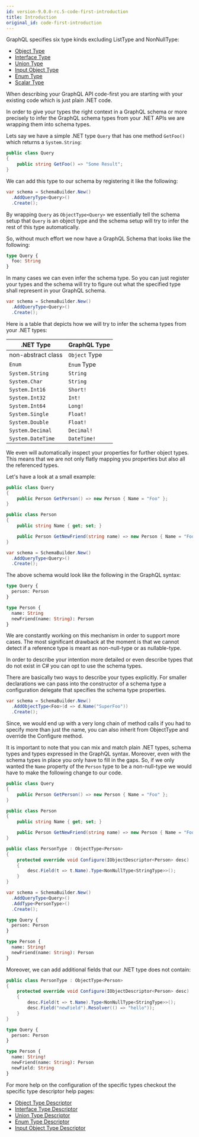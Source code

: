 ```yaml
---
id: version-9.0.0-rc.5-code-first-introduction
title: Introduction
original_id: code-first-introduction
---
```


GraphQL specifies six type kinds excluding ListType and NonNullType:

- [Object Type](https://graphql.org/learn/schema/#object-types-and-fields)
- [Interface Type](https://graphql.org/learn/schema/#interfaces)
- [Union Type](https://graphql.org/learn/schema/#union-types)
- [Input Object Type](https://graphql.org/learn/schema/#input-types)
- [Enum Type](https://graphql.org/learn/schema/#enumeration-types)
- [Scalar Type](https://graphql.org/learn/schema/#scalar-types)

When describing your GraphQL API code-first you are starting with your existing code which is just plain .NET code.

In order to give your types the right context in a GraphQL schema or more precisely to infer the GraphQL schema types from your .NET APIs we are wrapping them into schema types.

Lets say we have a simple .NET type `Query` that has one method `GetFoo()` which returns a `System.String`:

```csharp
public class Query
{
    public string GetFoo() => "Some Result";
}
```

We can add this type to our schema by registering it like the following:

```csharp
var schema = SchemaBuilder.New()
  .AddQueryType<Query>()
  .Create();
```

By wrapping `Query` as `ObjectType<Query>` we essentially tell the schema setup that `Query` is an object type and the schema setup will try to infer the rest of this type automatically.

So, without much effort we now have a GraphQL Schema that looks like the following:

```graphql
type Query {
  foo: String
}
```

In many cases we can even infer the schema type. So you can just register your types and the schema will try to figure out what the specified type shall represent in your GraphQL schema.

```csharp
var schema = SchemaBuilder.New()
  .AddQueryType<Query>()
  .Create();
```

Here is a table that depicts how we will try to infer the schema types from your .NET types:

| .NET Type          | GraphQL Type  |
| ------------------ | ------------- |
| non-abstract class | `Object` Type |
| `Enum`             | `Enum` Type   |
| `System.String`    | `String`      |
| `System.Char`      | `String`      |
| `System.Int16`     | `Short!`      |
| `System.Int32`     | `Int!`        |
| `System.Int64`     | `Long!`       |
| `System.Single`    | `Float!`      |
| `System.Double`    | `Float!`      |
| `System.Decimal`   | `Decimal!`    |
| `System.DateTime`  | `DateTime!`   |

We even will automatically inspect your properties for further object types. This means that we are not only flatly mapping you properties but also all the referenced types.

Let's have a look at a small example:

```csharp
public class Query
{
    public Person GetPerson() => new Person { Name = "Foo" };
}

public class Person
{
    public string Name { get; set; }

    public Person GetNewFriend(string name) => new Person { Name = "Foo" };
}

var schema = SchemaBuilder.New()
  .AddQueryType<Query>()
  .Create();
```

The above schema would look like the following in the GraphQL syntax:

```graphql
type Query {
  person: Person
}

type Person {
  name: String
  newFriend(name: String): Person
}
```

We are constantly working on this mechanism in order to support more cases. The most significant drawback at the moment is that we cannot detect if a reference type is meant as non-null-type or as nullable-type.

In order to describe your intention more detailed or even describe types that do not exist in C# you can opt to use the schema types.

There are basically two ways to describe your types explicitly. For smaller declarations we can pass into the constructor of a schema type a configuration delegate that specifies the schema type properties.

```csharp
var schema = SchemaBuilder.New()
  .AddObjectType<Foo>(d => d.Name("SuperFoo"))
  .Create();
```

Since, we would end up with a very long chain of method calls if you had to specify more than just the name, you can also inherit from ObjectType<T> and override the Configure method.

It is important to note that you can mix and match plain .NET types, schema types and types expressed in the GraphQL syntax. Moreover, even with the schema types in place you only have to fill in the gaps. So, if we only wanted the `Name` property of the `Person` type to be a non-null-type we would have to make the following change to our code.

```csharp
public class Query
{
    public Person GetPerson() => new Person { Name = "Foo" };
}

public class Person
{
    public string Name { get; set; }

    public Person GetNewFriend(string name) => new Person { Name = "Foo" };
}

public class PersonType : ObjectType<Person>
{
    protected override void Configure(IObjectDescriptor<Person> desc)
    {
        desc.Field(t => t.Name).Type<NonNullType<StringType>>();
    }
}

var schema = SchemaBuilder.New()
  .AddQueryType<Query>()
  .AddType<PersonType>()
  .Create();
```

```graphql
type Query {
  person: Person
}

type Person {
  name: String!
  newFriend(name: String): Person
}
```

Moreover, we can add additional fields that our .NET type does not contain:

```csharp
public class PersonType : ObjectType<Person>
{
    protected override void Configure(IObjectDescriptor<Person> desc)
    {
        desc.Field(t => t.Name).Type<NonNullType<StringType>>();
        desc.Field("newField").Resolver(() => "hello"));
    }
}
```

```graphql
type Query {
  person: Person
}

type Person {
  name: String!
  newFriend(name: String): Person
  newField: String
}
```

For more help on the configuration of the specific types checkout the specific type descriptor help pages:

- [Object Type Descriptor](schema-object-type.md)
- [Interface Type Descriptor](schema-interface-type.md)
- [Union Type Descriptor](schema-union-type.md)
- [Enum Type Descriptor](schema-enum-type.md)
- [Input Object Type Descriptor](schema-input-object-type.md)

